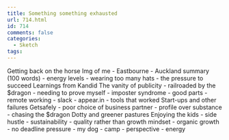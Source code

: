 ```yaml
---
title: Something something exhausted
url: 714.html
id: 714
comments: false
categories:
  - Sketch
tags:
---
```


Getting back on the horse Img of me - Eastbourne - Auckland summary (100 words) - energy levels - wearing too many hats - the pressure to succeed Learnings from Kandid The vanity of publicity - railroaded by the $dragon - needing to prove myself - imposter syndrome - good parts - remote working - slack - appear.in - tools that worked Start-ups and other failures Getsafely - poor choice of business partner - profile over substance - chasing the $dragon Dotty and greener pastures Enjoying the kids - side hustle \- sustainability - quality rather than growth mindset - organic growth - no deadline pressure - my dog - camp - perspective - energy